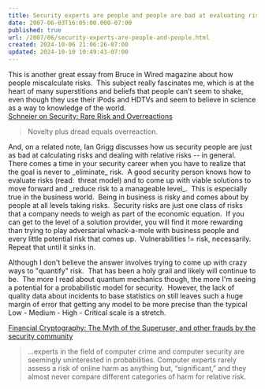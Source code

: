 ```yaml
---
title: Security experts are people and people are bad at evaluating risk
date: 2007-06-03T16:05:00.000-07:00
published: true
url: /2007/06/security-experts-are-people-and-people.html
created: 2024-10-06 21:06:26-07:00
updated: 2024-10-10 10:49:43-07:00
---
```


This is another great essay from Bruce in Wired magazine about how people miscalculate risks.  This subject really fascinates me, which is at the heart of many superstitions and beliefs that people can't seem to shake, even though they use their iPods and HDTVs and seem to believe in science as a way to knowledge of the world.  
[Schneier on Security: Rare Risk and Overreactions](https://www.schneier.com/blog/archives/2007/05/rare_risk_and_o.html)  

> Novelty plus dread equals overreaction.

And, on a related note, Ian Grigg discusses how us security people are just as bad at calculating risks and dealing with relative risks -- in general.  There comes a time in your security career when you have to realize that the goal is never to \_eliminate\_ risk.  A good security person knows how to evaluate risks (read:  threat model) and to come up with viable solutions to move forward and \_reduce risk to a manageable level\_.  This is especially true in the business world.  Being in business is risky and comes about by people at all levels taking risks.  Security risks are just one class of risks that a company needs to weigh as part of the economic equation.  If you can get to the level of a solution provider, you will find it more rewarding than trying to play adversarial whack-a-mole with business people and every little potential risk that comes up.  Vulnerabilities != risk, necessarily.  Repeat that until it sinks in.  
  
Although I don't believe the answer involves trying to come up with crazy ways to "quantify" risk.  That has been a holy grail and likely will continue to be.  The more I read about quantum mechanics though, the more I'm seeing a potential for a probabilistic model for security.  However, the lack of quality data about incidents to base statistics on still leaves such a huge margin of error that getting any model to be more precise than the typical Low - Medium - High - Critical scale is a stretch.  
  
[Financial Cryptography: The Myth of the Superuser, and other frauds by the security community](https://financialcryptography.com/mt/archives/000921.html)  

> ...experts in the field of computer crime and computer security are seemingly uninterested in probabilities. Computer experts rarely assess a risk of online harm as anything but, “significant,” and they almost never compare different categories of harm for relative risk.